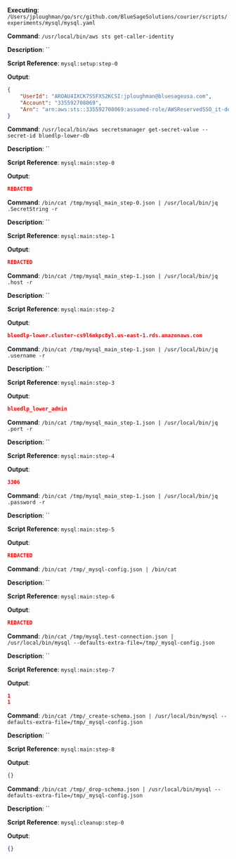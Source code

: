 **Executing**: `/Users/jploughman/go/src/github.com/BlueSageSolutions/courier/scripts/experiments/mysql/mysql.yaml`

**Command**: `/usr/local/bin/aws sts get-caller-identity`

**Description**: ``

**Script Reference**: `mysql:setup:step-0`

**Output**:

```json
{
    "UserId": "AROAU4IXCK7SSFXS2KCSI:jploughman@bluesageusa.com",
    "Account": "335592708069",
    "Arn": "arn:aws:sts::335592708069:assumed-role/AWSReservedSSO_it-devops_dd6d43fab80b0112/jploughman@bluesageusa.com"
}

```

**Command**: `/usr/local/bin/aws secretsmanager get-secret-value --secret-id bluedlp-lower-db`

**Description**: ``

**Script Reference**: `mysql:main:step-0`

**Output**:

```json
REDACTED
```

**Command**: `/bin/cat /tmp/mysql_main_step-0.json | /usr/local/bin/jq .SecretString -r`

**Description**: ``

**Script Reference**: `mysql:main:step-1`

**Output**:

```json
REDACTED
```

**Command**: `/bin/cat /tmp/mysql_main_step-1.json | /usr/local/bin/jq .host -r`

**Description**: ``

**Script Reference**: `mysql:main:step-2`

**Output**:

```json
bluedlp-lower.cluster-cs9l6nkpc8yl.us-east-1.rds.amazonaws.com

```

**Command**: `/bin/cat /tmp/mysql_main_step-1.json | /usr/local/bin/jq .username -r`

**Description**: ``

**Script Reference**: `mysql:main:step-3`

**Output**:

```json
bluedlp_lower_admin

```

**Command**: `/bin/cat /tmp/mysql_main_step-1.json | /usr/local/bin/jq .port -r`

**Description**: ``

**Script Reference**: `mysql:main:step-4`

**Output**:

```json
3306

```

**Command**: `/bin/cat /tmp/mysql_main_step-1.json | /usr/local/bin/jq .password -r`

**Description**: ``

**Script Reference**: `mysql:main:step-5`

**Output**:

```json
REDACTED
```

**Command**: `/bin/cat /tmp/_mysql-config.json | /bin/cat`

**Description**: ``

**Script Reference**: `mysql:main:step-6`

**Output**:

```json
REDACTED
```

**Command**: `/bin/cat /tmp/mysql.test-connection.json | /usr/local/bin/mysql --defaults-extra-file=/tmp/_mysql-config.json`

**Description**: ``

**Script Reference**: `mysql:main:step-7`

**Output**:

```json
1
1

```

**Command**: `/bin/cat /tmp/_create-schema.json | /usr/local/bin/mysql --defaults-extra-file=/tmp/_mysql-config.json`

**Description**: ``

**Script Reference**: `mysql:main:step-8`

**Output**:

```json
{}
```

**Command**: `/bin/cat /tmp/_drop-schema.json | /usr/local/bin/mysql --defaults-extra-file=/tmp/_mysql-config.json`

**Description**: ``

**Script Reference**: `mysql:cleanup:step-0`

**Output**:

```json
{}
```

